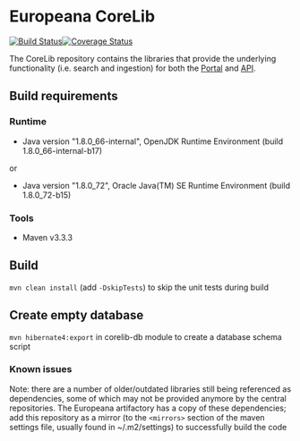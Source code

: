 # Europeana CoreLib

[![Build Status](https://travis-ci.org/europeana/corelib.svg?branch=master)](https://travis-ci.org/europeana/corelib)[![Coverage Status](https://coveralls.io/repos/europeana/corelib/badge.svg?branch=master&service=github)](https://coveralls.io/github/europeana/corelib?branch=master)

The CoreLib repository contains the libraries that provide the underlying functionality (i.e. search and ingestion)
for both the [Portal](https://github.com/europeana/portal/) and [API](https://github.com/europeana/api2/).

## Build requirements
### Runtime
* Java version "1.8.0_66-internal", OpenJDK Runtime Environment (build 1.8.0_66-internal-b17)

or

* Java version "1.8.0_72", Oracle Java(TM) SE Runtime Environment (build 1.8.0_72-b15)

### Tools
* Maven v3.3.3

## Build
``mvn clean install`` (add ``-DskipTests``) to skip the unit tests during build

## Create empty database
``mvn hibernate4:export`` in corelib-db module to create a database schema script

### Known issues
Note: there are a number of older/outdated libraries still being referenced as dependencies, some of which may not
be provided anymore by the central repositories. The Europeana artifactory has a copy of these dependencies; add this
repository as a mirror (to the ``<mirrors>`` section of the maven settings file, usually found in ~/.m2/settings) to
successfully build the code
